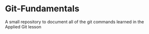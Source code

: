 # Git-Fundamentals

A small repository to document all of the git commands learned in the Applied Git lesson
